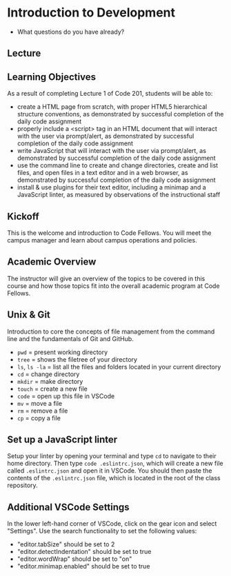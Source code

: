 # Introduction to Development

- What questions do you have already?
## Lecture


## Learning Objectives

As a result of completing Lecture 1 of Code 201, students will be able to:

- create a HTML page from scratch, with proper HTML5 hierarchical structure conventions, as demonstrated by successful completion of the daily code assignment
- properly include a \<script> tag in an HTML document that will interact with the user via prompt/alert, as demonstrated by successful completion of the daily code assignment
- write JavaScript that will interact with the user via prompt/alert, as demonstrated by successful completion of the daily code assignment
- use the command line to create and change directories, create and list files, and open files in a text editor and in a web browser, as demonstrated by successful completion of the daily code assignment
- install & use plugins for their text editor, including a minimap and a JavaScript linter, as measured by observations of the instructional staff

## Kickoff

This is the welcome and introduction to Code Fellows. You will meet the campus manager and learn about campus operations and policies.

## Academic Overview

The instructor will give an overview of the topics to be covered in this course and how those topics fit into the overall academic program at Code Fellows.

## Unix & Git

Introduction to core the concepts of file management from the command line and the fundamentals of Git and GitHub.

- `pwd` = present working directory
- `tree`  = shows the filetree of your directory
- `ls`, `ls -la`  = list all the files and folders located in your current directory
- `cd` = change directory
- `mkdir` = make directory  
- `touch` = create a new file
- `code`  = open up this file in VSCode
- `mv` = move a file
- `rm` = remove a file
- `cp`  = copy a file

## Set up a JavaScript linter

Setup your linter by opening your terminal and type `cd` to navigate to their home directory. Then type `code .eslintrc.json`, which will create a new file called `.eslintrc.json` and open it in VSCode. You should then paste the contents of the `.eslintrc.json` file, which is located in the root of the class repository.

## Additional VSCode Settings

In the lower left-hand corner of VSCode, click on the gear icon and select "Settings". Use the search functionality to set the following values:

- "editor.tabSize" should be set to 2
- "editor.detectIndentation" should be set to true
- "editor.wordWrap" should be set to "on"
- "editor.minimap.enabled" should be set to true
